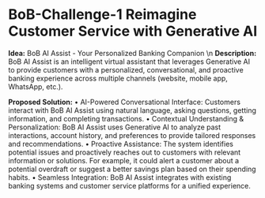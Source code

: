 # BoB-Challenge-1 Reimagine Customer Service with Generative AI

**Idea:** BoB AI Assist - Your Personalized Banking Companion \n
**Description:** BoB AI Assist is an intelligent virtual assistant that leverages Generative AI to provide customers with a personalized, conversational, and proactive banking experience across multiple channels (website, mobile app, WhatsApp, etc.).

**Proposed Solution:**
•	AI-Powered Conversational Interface: Customers interact with BoB AI Assist using natural language, asking questions, getting information, and completing transactions.
•	Contextual Understanding & Personalization: BoB AI Assist uses Generative AI to analyze past interactions, account history, and preferences to provide tailored responses and recommendations.
•	Proactive Assistance: The system identifies potential issues and proactively reaches out to customers with relevant information or solutions. For example, it could alert a customer about a potential overdraft or suggest a better savings plan based on their spending habits.
•	Seamless Integration: BoB AI Assist integrates with existing banking systems and customer service platforms for a unified experience.
